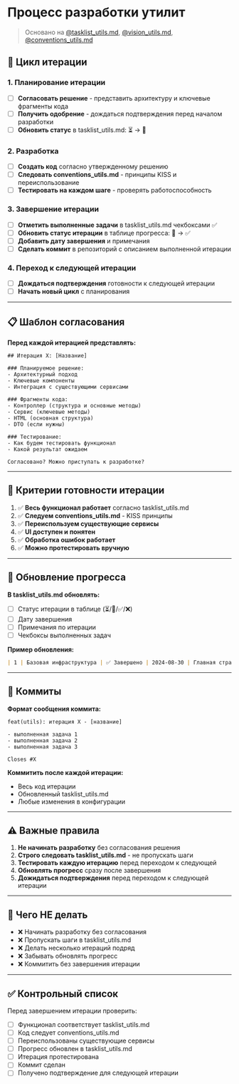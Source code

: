 # Процесс разработки утилит

> Основано на [@tasklist_utils.md](tasklist_utils.md), [@vision_utils.md](../vision_utils.md), [@conventions_utils.md](../conventions_utils.md)

## 🔄 Цикл итерации

### 1. Планирование итерации
- [ ] **Согласовать решение** - представить архитектуру и ключевые фрагменты кода
- [ ] **Получить одобрение** - дождаться подтверждения перед началом разработки
- [ ] **Обновить статус** в tasklist_utils.md: ⏳ → 🔄

### 2. Разработка 
- [ ] **Создать код** согласно утвержденному решению
- [ ] **Следовать conventions_utils.md** - принципы KISS и переиспользование
- [ ] **Тестировать на каждом шаге** - проверять работоспособность

### 3. Завершение итерации
- [ ] **Отметить выполненные задачи** в tasklist_utils.md чекбоксами ✅
- [ ] **Обновить статус итерации** в таблице прогресса: 🔄 → ✅
- [ ] **Добавить дату завершения** и примечания
- [ ] **Сделать коммит** в репозиторий с описанием выполненной итерации

### 4. Переход к следующей итерации
- [ ] **Дождаться подтверждения** готовности к следующей итерации
- [ ] **Начать новый цикл** с планирования

---

## 📋 Шаблон согласования

**Перед каждой итерацией представлять:**

```
## Итерация X: [Название]

### Планируемое решение:
- Архитектурный подход
- Ключевые компоненты
- Интеграция с существующими сервисами

### Фрагменты кода:
- Контроллер (структура и основные методы)
- Сервис (ключевые методы)
- HTML (основная структура)
- DTO (если нужны)

### Тестирование:
- Как будем тестировать функционал
- Какой результат ожидаем

Согласовано? Можно приступать к разработке?
```

---

## 🎯 Критерии готовности итерации

1. ✅ **Весь функционал работает** согласно tasklist_utils.md
2. ✅ **Следуем conventions_utils.md** - KISS принципы
3. ✅ **Переиспользуем существующие сервисы**
4. ✅ **UI доступен и понятен**
5. ✅ **Обработка ошибок работает**
6. ✅ **Можно протестировать вручную**

---

## 📝 Обновление прогресса

**В tasklist_utils.md обновлять:**
- [ ] Статус итерации в таблице (⏳/🔄/✅/❌)
- [ ] Дату завершения
- [ ] Примечания по итерации
- [ ] Чекбоксы выполненных задач

**Пример обновления:**
```markdown
| 1 | Базовая инфраструктура | ✅ Завершено | 2024-08-30 | Главная страница работает |
```

---

## 💾 Коммиты

**Формат сообщения коммита:**
```
feat(utils): итерация X - [название]

- выполненная задача 1
- выполненная задача 2
- выполненная задача 3

Closes #X
```

**Коммитить после каждой итерации:**
- Весь код итерации
- Обновленный tasklist_utils.md
- Любые изменения в конфигурации

---

## ⚠️ Важные правила

1. **Не начинать разработку** без согласования решения
2. **Строго следовать tasklist_utils.md** - не пропускать шаги
3. **Тестировать каждую итерацию** перед переходом к следующей
4. **Обновлять прогресс** сразу после завершения
5. **Дожидаться подтверждения** перед переходом к следующей итерации

---

## 🚫 Чего НЕ делать

- ❌ Начинать разработку без согласования
- ❌ Пропускать шаги в tasklist_utils.md  
- ❌ Делать несколько итераций подряд
- ❌ Забывать обновлять прогресс
- ❌ Коммитить без завершения итерации

---

## ✅ Контрольный список

Перед завершением итерации проверить:
- [ ] Функционал соответствует tasklist_utils.md
- [ ] Код следует conventions_utils.md
- [ ] Переиспользованы существующие сервисы
- [ ] Прогресс обновлен в tasklist_utils.md
- [ ] Итерация протестирована
- [ ] Коммит сделан
- [ ] Получено подтверждение для следующей итерации